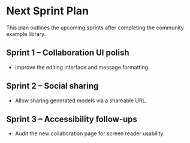 # Next Sprint Plan

This plan outlines the upcoming sprints after completing the community example library.

## Sprint 1 – Collaboration UI polish
* Improve the editing interface and message formatting.
## Sprint 2 – Social sharing
* Allow sharing generated models via a shareable URL.

## Sprint 3 – Accessibility follow-ups
* Audit the new collaboration page for screen reader usability.

